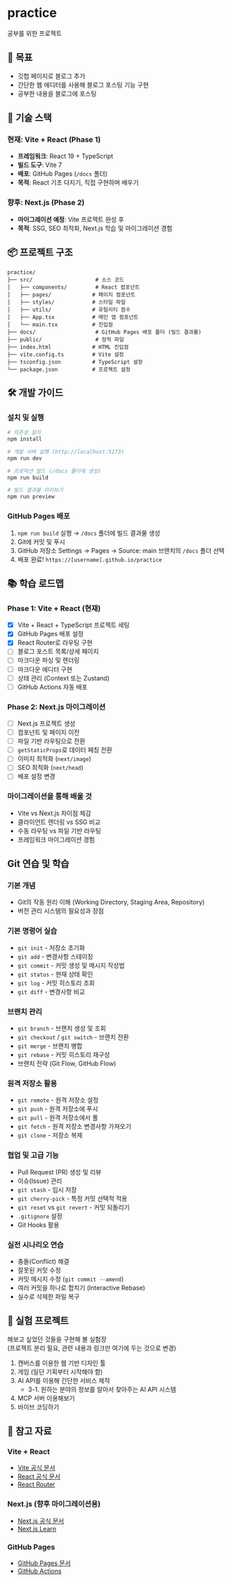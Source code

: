 # practice

공부를 위한 프로젝트

## 🎯 목표

- 깃헙 페이지로 블로그 추가
- 간단한 웹 에디터를 사용해 블로그 포스팅 기능 구현
- 공부한 내용을 블로그에 포스팅

## 🚀 기술 스택

### 현재: Vite + React (Phase 1)

- **프레임워크**: React 19 + TypeScript
- **빌드 도구**: Vite 7
- **배포**: GitHub Pages (`/docs` 폴더)
- **목적**: React 기초 다지기, 직접 구현하며 배우기

### 향후: Next.js (Phase 2)

- **마이그레이션 예정**: Vite 프로젝트 완성 후
- **목적**: SSG, SEO 최적화, Next.js 학습 및 마이그레이션 경험

## 📦 프로젝트 구조

```
practice/
├── src/                    # 소스 코드
│   ├── components/         # React 컴포넌트
│   ├── pages/             # 페이지 컴포넌트
│   ├── styles/            # 스타일 파일
│   ├── utils/             # 유틸리티 함수
│   ├── App.tsx            # 메인 앱 컴포넌트
│   └── main.tsx           # 진입점
├── docs/                   # GitHub Pages 배포 폴더 (빌드 결과물)
├── public/                 # 정적 파일
├── index.html             # HTML 진입점
├── vite.config.ts         # Vite 설정
├── tsconfig.json          # TypeScript 설정
└── package.json           # 프로젝트 설정
```

## 🛠️ 개발 가이드

### 설치 및 실행

```bash
# 의존성 설치
npm install

# 개발 서버 실행 (http://localhost:5173)
npm run dev

# 프로덕션 빌드 (/docs 폴더에 생성)
npm run build

# 빌드 결과물 미리보기
npm run preview
```

### GitHub Pages 배포

1. `npm run build` 실행 → `/docs` 폴더에 빌드 결과물 생성
2. Git에 커밋 및 푸시
3. GitHub 저장소 Settings → Pages → Source: main 브랜치의 `/docs` 폴더 선택
4. 배포 완료! `https://[username].github.io/practice`

## 📚 학습 로드맵

### Phase 1: Vite + React (현재)

- [x] Vite + React + TypeScript 프로젝트 세팅
- [x] GitHub Pages 배포 설정
- [x] React Router로 라우팅 구현
- [ ] 블로그 포스트 목록/상세 페이지
- [ ] 마크다운 파싱 및 렌더링
- [ ] 마크다운 에디터 구현
- [ ] 상태 관리 (Context 또는 Zustand)
- [ ] GitHub Actions 자동 배포

### Phase 2: Next.js 마이그레이션

- [ ] Next.js 프로젝트 생성
- [ ] 컴포넌트 및 페이지 이전
- [ ] 파일 기반 라우팅으로 전환
- [ ] `getStaticProps`로 데이터 페칭 전환
- [ ] 이미지 최적화 (`next/image`)
- [ ] SEO 최적화 (`next/head`)
- [ ] 배포 설정 변경

### 마이그레이션을 통해 배울 것

- Vite vs Next.js 차이점 체감
- 클라이언트 렌더링 vs SSG 비교
- 수동 라우팅 vs 파일 기반 라우팅
- 프레임워크 마이그레이션 경험

## Git 연습 및 학습

### 기본 개념

- Git의 작동 원리 이해 (Working Directory, Staging Area, Repository)
- 버전 관리 시스템의 필요성과 장점

### 기본 명령어 실습

- `git init` - 저장소 초기화
- `git add` - 변경사항 스테이징
- `git commit` - 커밋 생성 및 메시지 작성법
- `git status` - 현재 상태 확인
- `git log` - 커밋 히스토리 조회
- `git diff` - 변경사항 비교

### 브랜치 관리

- `git branch` - 브랜치 생성 및 조회
- `git checkout` / `git switch` - 브랜치 전환
- `git merge` - 브랜치 병합
- `git rebase` - 커밋 히스토리 재구성
- 브랜치 전략 (Git Flow, GitHub Flow)

### 원격 저장소 활용

- `git remote` - 원격 저장소 설정
- `git push` - 원격 저장소에 푸시
- `git pull` - 원격 저장소에서 풀
- `git fetch` - 원격 저장소 변경사항 가져오기
- `git clone` - 저장소 복제

### 협업 및 고급 기능

- Pull Request (PR) 생성 및 리뷰
- 이슈(Issue) 관리
- `git stash` - 임시 저장
- `git cherry-pick` - 특정 커밋 선택적 적용
- `git reset` vs `git revert` - 커밋 되돌리기
- `.gitignore` 설정
- Git Hooks 활용

### 실전 시나리오 연습

- 충돌(Conflict) 해결
- 잘못된 커밋 수정
- 커밋 메시지 수정 (`git commit --amend`)
- 여러 커밋을 하나로 합치기 (Interactive Rebase)
- 실수로 삭제한 파일 복구

## 🧪 실험 프로젝트

해보고 싶었던 것들을 구현해 볼 실험장  
(프로젝트 분리 필요, 관련 내용과 링크만 여기에 두는 것으로 변경)

1. 캔버스를 이용한 웹 기반 디자인 툴
2. 게임 (일단 기획부터 시작해야 함)
3. AI API를 이용해 간단한 서비스 제작
   - 3-1. 원하는 분야의 정보를 알아서 찾아주는 AI API 시스템
4. MCP 서버 이용해보기
5. 바이브 코딩하기

## 📝 참고 자료

### Vite + React

- [Vite 공식 문서](https://vitejs.dev/)
- [React 공식 문서](https://react.dev/)
- [React Router](https://reactrouter.com/)

### Next.js (향후 마이그레이션용)

- [Next.js 공식 문서](https://nextjs.org/docs)
- [Next.js Learn](https://nextjs.org/learn)

### GitHub Pages

- [GitHub Pages 문서](https://docs.github.com/en/pages)
- [GitHub Actions](https://docs.github.com/en/actions)
